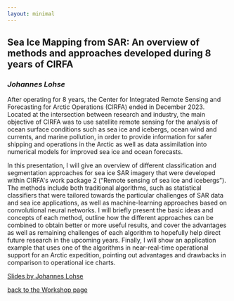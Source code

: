 ```yaml
---
layout: minimal
---
```


## Sea Ice Mapping from SAR: An overview of methods and approaches developed during 8 years of CIRFA
### *Johannes Lohse*

After operating for 8 years, the Center for Integrated Remote Sensing and Forecasting for Arctic Operations (CIRFA) ended in December 2023. 
Located at the intersection between research and industry, the main objective of CIRFA was to use satellite remote sensing for the analysis of ocean surface conditions such as sea ice and icebergs, ocean wind and currents, and marine pollution, in order to provide information for safer shipping and operations in the Arctic as well as data assimilation into numerical models for improved sea ice and ocean forecasts. 

In this presentation, I will give an overview of different classification and segmentation approaches for sea ice SAR imagery that were developed within CIRFA's work package 2 (“Remote sensing of sea ice and icebergs”). 
The methods include both traditional algorithms, such as statistical classifiers that were tailored towards the particular challenges of SAR data and sea ice applications, as well as machine-learning approaches based on convolutional neural networks. 
I will briefly present the basic ideas and concepts of each method, outline how the different approaches can be combined to obtain better or more useful results, and cover the advantages as well as remaining challenges of each algorithm to hopefully help direct future research in the upcoming years. 
Finally, I will show an application example that uses one of the algorithms in near-real-time operational support for an Arctic expedition, pointing out advantages and drawbacks in comparison to operational ice charts.

[Slides by Johannes Lohse](../assets/slides_and_posters/SuperIce_workshop_2024_JLohse.pdf)

[back to the Workshop page](https://nansencenter.github.io/superice-nersc/workshop/)
